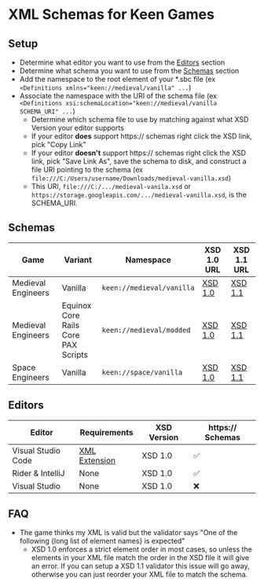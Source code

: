 # XML Schemas for Keen Games

## Setup

- Determine what editor you want to use from the [Editors](#editors) section
- Determine what schema you want to use from the [Schemas](#schemas) section
- Add the namespace to the root element of your *.sbc file (ex `<Definitions xmlns="keen://medieval/vanilla" ...`)
- Associate the namespace with the URI of the schema file (ex `<Definitions xsi:schemaLocation="keen://medieval/vanilla SCHEMA_URI" ...`)
    - Determine which schema file to use by matching against what XSD Version your editor supports
    - If your editor **does** support https:// schemas right click the XSD link, pick "Copy Link"
    - If your editor **doesn't** support https:// schemas right click the XSD link, pick "Save Link As", save the schema to disk, and construct a file
      URI pointing to the schema (ex `file:///C:/Users/username/Downloads/medieval-vanilla.xsd`)
    - This URI, `file:///C:/.../medieval-vanila.xsd` or `https://storage.googleapis.com/.../medieval-vanilla.xsd`, is the SCHEMA_URI.

## Schemas

| Game               | Variant                                   | Namespace                 | XSD 1.0 URL                                                                                   | XSD 1.1 URL                                                                                      |
|--------------------|-------------------------------------------|---------------------------|-----------------------------------------------------------------------------------------------|--------------------------------------------------------------------------------------------------|
| Medieval Engineers | Vanilla                                   | `keen://medieval/vanilla` | [XSD 1.0](https://storage.googleapis.com/unofficial-keen-schemas/latest/medieval-vanilla.xsd) | [XSD 1.1](https://storage.googleapis.com/unofficial-keen-schemas/latest/medieval-vanilla.11.xsd) |
| Medieval Engineers | Equinox Core<br>Rails Core<br>PAX Scripts | `keen://medieval/modded`  | [XSD 1.0](https://storage.googleapis.com/unofficial-keen-schemas/latest/medieval-modded.xsd)  | [XSD 1.1](https://storage.googleapis.com/unofficial-keen-schemas/latest/medieval-modded.11.xsd)  |
| Space Engineers    | Vanilla                                   | `keen://space/vanilla`    | [XSD 1.0](https://storage.googleapis.com/unofficial-keen-schemas/latest/space-vanilla.xsd)    | [XSD 1.1](https://storage.googleapis.com/unofficial-keen-schemas/latest/space-vanilla.11.xsd)    |

## Editors

| Editor             | Requirements                                                                           | XSD Version | https:// Schemas |
|--------------------|----------------------------------------------------------------------------------------|-------------|------------------|
| Visual Studio Code | [XML Extension](https://marketplace.visualstudio.com/items?itemName=redhat.vscode-xml) | XSD 1.0     | ✅                |
| Rider & IntelliJ   | None                                                                                   | XSD 1.0     | ✅                |
| Visual Studio      | None                                                                                   | XSD 1.0     | ❌                |

## FAQ

- The game thinks my XML is valid but the validator says "One of the following {long list of element names} is expected"
    - XSD 1.0 enforces a strict element order in most cases, so unless the elements in your XML file match the order in the XSD file it will give an error.
      If you can setup a XSD 1.1 validator this issue will go away, otherwise you can just reorder your XML file to match the schema.
